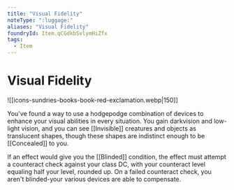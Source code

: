 ```yaml
---
title: "Visual Fidelity"
noteType: ":luggage:"
aliases: "Visual Fidelity"
foundryId: Item.qCGdkbSvlymHiZfx
tags:
  - Item
---
```


# Visual Fidelity
![[icons-sundries-books-book-red-exclamation.webp|150]]

You've found a way to use a hodgepodge combination of devices to enhance your visual abilities in every situation. You gain darkvision and low-light vision, and you can see [[Invisible]] creatures and objects as translucent shapes, though these shapes are indistinct enough to be [[Concealed]] to you.

If an effect would give you the [[Blinded]] condition, the effect must attempt a counteract check against your class DC, with your counteract level equaling half your level, rounded up. On a failed counteract check, you aren't blinded-your various devices are able to compensate.
